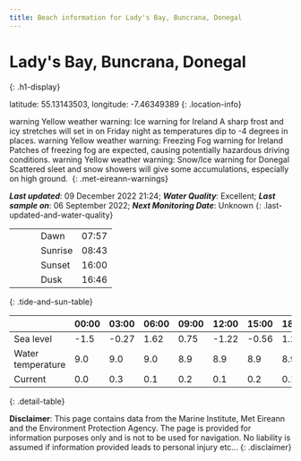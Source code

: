 ```yaml
---
title: Beach information for Lady's Bay, Buncrana, Donegal
---
```

# Lady's Bay, Buncrana, Donegal 
{: .h1-display}

latitude: 55.13143503, longitude: -7.46349389
{: .location-info}

<span class="material-icons yellow-warning">warning</span>&nbsp;Yellow weather warning: Ice warning for Ireland A sharp frost and icy stretches will set in on Friday night as temperatures dip to -4 degrees in places.&nbsp;<span class="material-icons yellow-warning">warning</span>&nbsp;Yellow weather warning: Freezing Fog warning for Ireland Patches of freezing fog are expected, causing potentially hazardous driving conditions.&nbsp;<span class="material-icons yellow-warning">warning</span>&nbsp;Yellow weather warning: Snow/Ice warning for Donegal Scattered sleet and snow showers will give some accumulations, especially on high ground.&nbsp;
{: .met-eireann-warnings}

___Last updated___: 09 December 2022 21:24; ___Water Quality___: Excellent;
___Last sample on___: 06 September 2022; ___Next Monitoring Date___: Unknown
{: .last-updated-and-water-quality}

|   |   |   |   |   |
|---|---|---|---|---|
|   |   |   | Dawn  | 07:57 |
|   |   |   | Sunrise  | 08:43 |
|   |   |   | Sunset  | 16:00 |
|   |   |   | Dusk  | 16:46 |
{: .tide-and-sun-table}

<div></div>

| | 00:00 | 03:00 | 06:00 | 09:00 | 12:00 | 15:00 | 18:00 | 21:00 |
|---|---|---|---|---|---|---|---|---|
| Sea level | -1.5 | -0.27 | 1.62 | 0.75| -1.22 | -0.56 | 1.21 | 0.58 |
| Water temperature | 9.0 | 9.0 | 9.0 | 8.9 | 8.9 | 8.9 | 8.9 | 8.8 |
| Current | 0.0 | 0.3 | 0.1 | 0.2 | 0.1| 0.2 | 0.1 | 0.2 |
{: .detail-table}

__Disclaimer__: This page contains data from the Marine Institute,
Met Eireann and the Environment Protection Agency. The page is provided for
information purposes only and is not to be used for navigation. No liability
is assumed if information provided leads to personal injury etc...
{: .disclaimer}